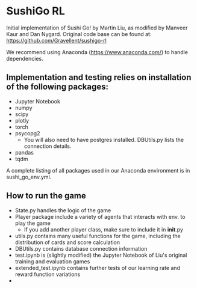 # SushiGo RL #
Initial implementation of Sushi Go! by Martin Liu, as modified by Manveer Kaur and Dan Nygard.
Original code base can be found at: https://github.com/Gravellent/sushigo-rl

We recommend using Anaconda (https://www.anaconda.com/) to handle dependencies.

## Implementation and testing relies on installation of the following packages: ##
- Jupyter Notebook
- numpy
- scipy
- plotly
- torch
- psycopg2
    - You will also need to have postgres installed. DBUtils.py lists the connection details.
- pandas
- tqdm

A complete listing of all packages used in our Anaconda environment is in sushi_go_env.yml.

## How to run the game ##
- State.py handles the logic of the game  
- Player package include a variety of agents that interacts with env. to play the game
    - If you add another player class, make sure to include it in __init__.py
- utils.py contains many useful functions for the game, including the distribution of cards and score calculation
- DBUtils.py contains database connection information
- test.ipynb is (slightly modified) the Jupyter Notebook of Liu's original training and evaluation games
- extended_test.ipynb contains further tests of our learning rate and reward function variations
- 